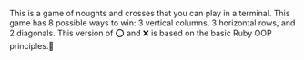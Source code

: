 This is a game of noughts and crosses that you can play in a terminal.
This game has 8 possible ways to win: 3 vertical columns, 3 horizontal rows, and 2 diagonals.
This version of ⭕ and ❌ is based on the basic Ruby OOP principles.💎